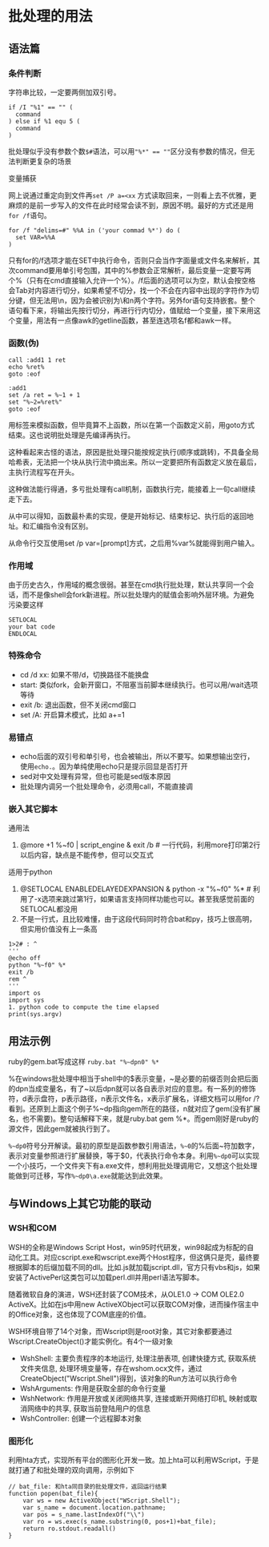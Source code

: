 # 批处理的用法

## 语法篇

### 条件判断

字符串比较，一定要两侧加双引号。

```
if /I "%1" == "" (
  command
) else if %1 equ 5 (
  command
)
```

批处理似乎没有参数个数`$#`语法，可以用`"%*" == ""`区分没有参数的情况，但无法判断更复杂的场景

变量捕获

网上说通过重定向到文件再`set /P a=<xx` 方式读取回来，一则看上去不优雅，更麻烦的是前一步写入的文件在此时经常会读不到，原因不明。最好的方式还是用`for /f`语句。

```
for /f "delims=#" %%A in ('your commad %*') do (
  set VAR=%%A
)
```

只有for的/f选项才能在SET中执行命令，否则只会当作字面量或文件名来解析，其次command要用单引号包围，其中的%参数会正常解析，最后变量一定要写两个%（只有在cmd直接输入允许一个%）。/f后面的选项可以为空，默认会按空格会Tab对内容进行切分，如果希望不切分，找一个不会在内容中出现的字符作为切分键，但无法用\n，因为会被识别为\和n两个字符。另外for语句支持嵌套。整个语句看下来，将输出先按行切分，再进行行内切分，值赋给一个变量，接下来用这个变量，用法有一点像awk的getline函数，甚至连选项名f都和awk一样。

### 函数(伪)

```
call :add1 1 ret
echo %ret%
goto :eof

:add1
set /a ret = %~1 + 1
set "%~2=%ret%"
goto :eof
```

用标签来模拟函数，但毕竟算不上函数，所以在第一个函数定义前，用goto方式结束。这也说明批处理是先编译再执行。

这种看起来古怪的语法，原因是批处理只能按规定执行(顺序或跳转)，不具备全局哈希表，无法把一个块从执行流中摘出来。所以一定要把所有函数定义放在最后，主执行流程写在开头。

这种做法能行得通，多亏批处理有call机制，函数执行完，能接着上一句call继续走下去。

从中可以得知，函数最朴素的实现，便是开始标记、结束标记、执行后的返回地址。和汇编指令没有区别。

从命令行交互使用set /p var=[prompt]方式，之后用%var%就能得到用户输入。

### 作用域

由于历史古久，作用域的概念很弱。甚至在cmd执行批处理，默认共享同一个会话，而不是像shell会fork新进程。所以批处理内的赋值会影响外层环境。为避免污染要这样

```
SETLOCAL
your bat code
ENDLOCAL
```

### 特殊命令

* cd /d xx: 如果不带/d，切换路径不能换盘
* start: 类似fork，会新开窗口，不阻塞当前脚本继续执行。也可以用/wait选项等待
* exit /b: 退出函数，但不关闭cmd窗口
* set /A: 开启算术模式，比如 a+=1

### 易错点

* echo后面的双引号和单引号，也会被输出，所以不要写。如果想输出空行，使用`echo.`。因为单纯使用echo只是提示回显是否打开
* sed对中文处理有异常，但也可能是sed版本原因
* 批处理内调另一个批处理命令，必须用call，不能直接调

### 嵌入其它脚本

通用法

1. @more +1 %~f0 | script_engine & exit /b   # 一行代码，利用more打印第2行以后内容，缺点是不能传参，但可以交互式

适用于python

1. @SETLOCAL ENABLEDELAYEDEXPANSION & python -x "%~f0" %*  # 利用了-x选项来跳过第1行，如果语言支持同样功能也可以。甚至我感觉前面的SETLOCAL都没用
1. 不是一行式，且比较难懂，由于这段代码同时符合bat和py，技巧上很高明，但实用价值没有上一条高

```
1>2# : ^
'''
@echo off
python "%~f0" %*
exit /b
rem ^
'''
import os
import sys
1. python code to compute the time elapsed
print(sys.argv)
```

## 用法示例

ruby的gem.bat写成这样 `ruby.bat "%~dpn0" %*`

%在windows批处理中相当于shell中的$表示变量，\~是必要的前缀否则会把后面的dpn当成变量名，有了\~以后dpn就可以各自表示对应的意思。有一系列的修饰符，d表示盘符，p表示路径，n表示文件名，x表示扩展名，详细文档可以用for /?看到。还原到上面这个例子%~dp指向gem所在的路径，n就对应了gem(没有扩展名，也不需要)。整句话解释下来，就是ruby.bat gem %*。而gem刚好是ruby的源文件，因此gem就被执行到了。

`%~dp0`符号分开解读。最初的原型是函数参数引用语法，`%~0`的%后面\~符加数字，表示对变量参照进行扩展替换，等于$0，代表执行命令本身。利用`%~dp0`可以实现一个小技巧，一个文件夹下有a.exe文件，想利用批处理调用它，又想这个批处理能做到可迁移，写作`%~dp0\a.exe`就能达到此效果。

## 与Windows上其它功能的联动

### WSH和COM

WSH的全称是Windows Script Host，win95时代研发，win98起成为标配的自动化工具。对应cscript.exe和wscript.exe两个Host程序，但这俩只是壳，最终要根据脚本的后缀加载不同的dll。比如.js就加载jscript.dll，官方只有vbs和js，如果安装了ActivePerl这类包可以加载perl.dll并用perl语法写脚本。

随着微软自身的演进，WSH还封装了COM技术，从OLE1.0 -> COM OLE2.0 ActiveX。比如在js中用new ActiveXObject可以获取COM对像，进而操作宿主中的Office对象，这也体现了COM底座的价值。

WSH环境自带了14个对象，而Wscript则是root对象，其它对象都要通过Wscript.CreateObject()才能实例化。有4个一级对象

* WshShell: 主要负责程序的本地运行, 处理注册表项, 创建快捷方式, 获取系统文件夹信息, 处理环境变量等，存在wshom.ocx文件，通过CreateObject("Wscript.Shell")得到，该对象的Run方法可以执行命令
* WshArguments: 作用是获取全部的命令行变量
* WshNetwork: 作用是开放或关闭网络共享, 连接或断开网络打印机, 映射或取消网络中的共享, 获取当前登陆用户的信息
* WshController: 创建一个远程脚本对象

### 图形化

利用hta方式，实现所有平台的图形化开发一致。加上hta可以利用WScript，于是就打通了和批处理的双向调用，示例如下

```
// bat_file: 和hta同目录的批处理文件，返回运行结果
function popen(bat_file){
	var ws = new ActiveXObject("WScript.Shell");
	var s_name = document.location.pathname;
	var pos = s_name.lastIndexOf("\\")
	var ro = ws.exec(s_name.substring(0, pos+1)+bat_file);
	return ro.stdout.readall()
}
```